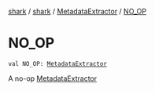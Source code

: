 [shark](../../index.md) / [shark](../index.md) / [MetadataExtractor](index.md) / [NO_OP](./-n-o_-o-p.md)

# NO_OP

`val NO_OP: `[`MetadataExtractor`](index.md)

A no-op [MetadataExtractor](index.md)

